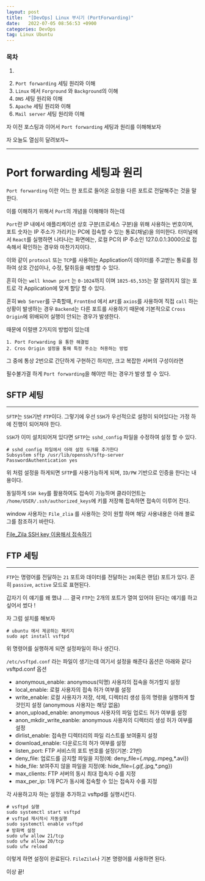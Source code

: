 ```yaml
---
layout: post
title:  "[DevOps] Linux 부시기 (PortForwarding)"
date:   2022-07-05 08:56:53 +0900
categories: DevOps
tag: Linux Ubuntu
---
```


### 목차

1. ~~~`SSH`와 `FTP` 세팅 원리와 이해~~~
2. `Port forwarding` 세팅 원리와 이해
3. `Linux` 에서 `Forground` 와 `Background`의 이해
4. `DNS` 세팅 원리와 이해
5. `Apache` 세팅 원리와 이해
6. `Mail server` 세팅 원리와 이해


자 이전 포스팅과 이어서 `Port forwarding` 세팅과 원리를 이해해보자 

자 오늘도 열심히 달려보자~

---

# Port forwarding 세팅과 원리

`Port forwarding` 이란 어느 한 포트로 들어온 요청을 다른 포트로 전달해주는 것을 말한다.

이를 이해하기 위해서 `Port`의 개념을 이해해야 하는데

`Port`란 IP 내에서 애플리케이션 상호 구분(프로세스 구분)을 위해 사용하는 번호이며,
포트 숫자는 IP 주소가 가리키는 PC에 접속할 수 있는 통로(채널)을 의미한다.
터미널에서 `React`를 실행하면 나타나는 화면에는, 로컬 PC의 IP 주소인 127.0.0.1:3000으로 접속해서 확인하는 경우와 마찬가지이다.

이와 같이 `protocol` 또는 `TCP`를 사용하는 Application이 데이터를 주고받는
통로를 정하여 상호 간섭이나, 수정, 탈취등을 예방할 수 있다.

흔히 아는 `well known port` 는 `0-1024`까지 이며 `1025-65,535`는 잘 알려지지 않는 포트로 각 Application에 맞게 할당 할 수 있다.


흔히 `Web Server`를 구축할때, `FrontEnd` 에서 `API`를 `axios`를 사용하여 직접 `call` 하는 상황이 발생하는 경우 `Backend`는 다른 포트를 사용하기 때문에 기본적으로 `Cross Origin`에 위배되어 실행이 안되는 경우가 발생한다. 

때문에 이럴땐 2가지의 방법이 있는데
    
    1. Port Forwarding 을 통한 해결법
    2. Cros Origin 설정을 통해 특정 주소는 허용하는 방법
   
그 중에 통상 2번으로 간단하게 구현하긴 하지만, 크고 복잡한 서버의 구성이라면

필수불가결 하게 `Port forwarding`을 해야만 하는 경우가 발생 할 수 있다.


## SFTP 세팅
---

`SFTP`는 `SSH`기반 `FTP`이다. 그렇기에 우선 `SSH`가 우선적으로 설정이 되어있다는 가정 하에 진행이 되어져야 한다.

`SSH`가 이미 설치되어져 있다면 `SFTP`는 `sshd_config` 파일을 수정하여 설정 할 수 있다.

```linux
# sshd_config 파일에서 아래 설정 두개를 추가한다
Subsystem sftp /usr/lib/openssh/sftp-server
PasswordAuthentication yes
```

위 처럼 설정을 하게되면 `SFTP`를 사용가능하게 되며,
`ID/PW` 기반으로 인증을 한다는 내용이다.

동일하게 `SSH key`를 활용하여도 접속이 가능하며
클라이언트는 `/home/USER/.ssh/authorized_keys`에
키를 저장해 접속하면 접속이 이루어 진다.

window 사용자는 `File_zlia` 를 사용하는 것이 원할 하며 해당 사용내용은 아래 블로그를 참조하기 바란다.

[File_Zila SSH key 이용해서 접속하기](https://technfin.tistory.com/entry/SSH-Key%EB%A5%BC-%EC%9D%B4%EC%9A%A9%ED%95%B4%EC%84%9C-SFTP%EB%A1%9C-%EC%84%9C%EB%B2%84%EC%97%90-%EC%A0%91%EC%86%8D%ED%95%98%EA%B8%B0-Filezilla-sFTP-%ED%94%84%EB%A1%9C%EA%B7%B8%EB%9E%A8-%EC%9D%B4%EC%9A%A9)


## FTP 세팅
---

`FTP`는 명령어를 전달하는 `21` 포트와 데이터를 전달하는 `20`(혹은 랜덤) 포트가 있다. 흔히 `passive`, `active` 모드로 표현된다.

갑자기 이 얘기를 왜 했냐 .... 결국 `FTP`는 2개의 포트가 열여 있어야 된다는 얘기를 하고 싶어서 썼다 !


자 그럼 설치를 해보자 

```linux
# ubuntu 에서 제공하는 패키지
sudo apt install vsftpd
```

위 명령어를 실행하게 되면 설정파일이 하나 생긴다.

`/etc/vsftpd.conf` 라는 파일이 생기는데 여기서 설정을 해준다
옵션은 아래와 같다
    vsftpd.conf 옵션
   - anonymous_enable: anonymous(익명) 사용자의 접속을 허가할지 설정
   - local_enable: 로컬 사용자의 접속 허가 여부를 설정
   - write_enable: 로컬 사용자가 저장, 삭제, 디렉터리 생성 등의 명령을 실행하게 할 것인지 설정
   (anonymous 사용자는 해당 없음)
   - anon_upload_enable: anonymous 사용자의 파일 업로드 허가 여부를 설정
   - anon_mkdir_write_eanble: anonymous 사용자의 디렉터리 생성 허가 여부를 설정
   - dirlist_enable: 접속한 디렉터리의 파일 리스트를 보여줄지 설정
   - download_enable: 다운로드의 허가 여부를 설정
   - listen_port: FTP 서비스의 포트 번호를 설정(기본: 21번)
   - deny_file: 업로드를 금지할 파일을 지정(예: deny_file={*.mpg,*.mpeg,*.avi})
   - hide_file: 보여주지 않을 파일을 지정(예: hide_file={*.gif,*.jpg,*.png})
   - max_clients: FTP 서버의 동시 최대 접속자 수를 지정
   - max_per_ip: 1개 PC가 동시에 접속할 수 있는 접속자 수를 지정


각 사용하고자 하는 설정을 추가하고 vsftpd를 실행시킨다.
```liux
# vsftpd 실행
sudo systemctl start vsftpd
# vsftpd 재시작시 자동실행
sudo systemctl enable vsftpd
# 방화벽 설정
sudo ufw allow 21/tcp
sudo ufw allow 20/tcp
sudo ufw reload
```

이렇게 하면 설정이 완료된다. `FileZile`나 기본 명령어를 사용하면 된다.

이상 끝!






































